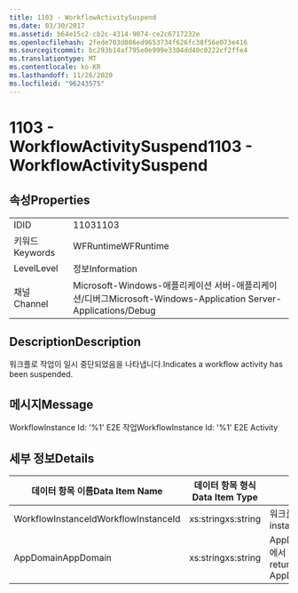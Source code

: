 ```yaml
---
title: 1103 - WorkflowActivitySuspend
ms.date: 03/30/2017
ms.assetid: b64e15c2-cb2c-4314-9074-ce2c6717232e
ms.openlocfilehash: 2fede703d086ed9653734f626fc38f56e073e416
ms.sourcegitcommit: bc293b14af795e0e999e3304dd40c0222cf2ffe4
ms.translationtype: MT
ms.contentlocale: ko-KR
ms.lasthandoff: 11/26/2020
ms.locfileid: "96243575"
---
```

# <a name="1103---workflowactivitysuspend"></a><span data-ttu-id="5959d-102">1103 - WorkflowActivitySuspend</span><span class="sxs-lookup"><span data-stu-id="5959d-102">1103 - WorkflowActivitySuspend</span></span>

## <a name="properties"></a><span data-ttu-id="5959d-103">속성</span><span class="sxs-lookup"><span data-stu-id="5959d-103">Properties</span></span>  
  
|||  
|-|-|  
|<span data-ttu-id="5959d-104">ID</span><span class="sxs-lookup"><span data-stu-id="5959d-104">ID</span></span>|<span data-ttu-id="5959d-105">1103</span><span class="sxs-lookup"><span data-stu-id="5959d-105">1103</span></span>|  
|<span data-ttu-id="5959d-106">키워드</span><span class="sxs-lookup"><span data-stu-id="5959d-106">Keywords</span></span>|<span data-ttu-id="5959d-107">WFRuntime</span><span class="sxs-lookup"><span data-stu-id="5959d-107">WFRuntime</span></span>|  
|<span data-ttu-id="5959d-108">Level</span><span class="sxs-lookup"><span data-stu-id="5959d-108">Level</span></span>|<span data-ttu-id="5959d-109">정보</span><span class="sxs-lookup"><span data-stu-id="5959d-109">Information</span></span>|  
|<span data-ttu-id="5959d-110">채널</span><span class="sxs-lookup"><span data-stu-id="5959d-110">Channel</span></span>|<span data-ttu-id="5959d-111">Microsoft-Windows-애플리케이션 서버-애플리케이션/디버그</span><span class="sxs-lookup"><span data-stu-id="5959d-111">Microsoft-Windows-Application Server-Applications/Debug</span></span>|  
  
## <a name="description"></a><span data-ttu-id="5959d-112">Description</span><span class="sxs-lookup"><span data-stu-id="5959d-112">Description</span></span>  

 <span data-ttu-id="5959d-113">워크플로 작업이 일시 중단되었음을 나타냅니다.</span><span class="sxs-lookup"><span data-stu-id="5959d-113">Indicates a workflow activity has been suspended.</span></span>  
  
## <a name="message"></a><span data-ttu-id="5959d-114">메시지</span><span class="sxs-lookup"><span data-stu-id="5959d-114">Message</span></span>  

 <span data-ttu-id="5959d-115">WorkflowInstance Id: '%1' E2E 작업</span><span class="sxs-lookup"><span data-stu-id="5959d-115">WorkflowInstance Id: '%1' E2E Activity</span></span>  
  
## <a name="details"></a><span data-ttu-id="5959d-116">세부 정보</span><span class="sxs-lookup"><span data-stu-id="5959d-116">Details</span></span>  
  
|<span data-ttu-id="5959d-117">데이터 항목 이름</span><span class="sxs-lookup"><span data-stu-id="5959d-117">Data Item Name</span></span>|<span data-ttu-id="5959d-118">데이터 항목 형식</span><span class="sxs-lookup"><span data-stu-id="5959d-118">Data Item Type</span></span>|<span data-ttu-id="5959d-119">Description</span><span class="sxs-lookup"><span data-stu-id="5959d-119">Description</span></span>|  
|--------------------|--------------------|-----------------|  
|<span data-ttu-id="5959d-120">WorkflowInstanceId</span><span class="sxs-lookup"><span data-stu-id="5959d-120">WorkflowInstanceId</span></span>|<span data-ttu-id="5959d-121">xs:string</span><span class="sxs-lookup"><span data-stu-id="5959d-121">xs:string</span></span>|<span data-ttu-id="5959d-122">워크플로 인스턴스 ID입니다.</span><span class="sxs-lookup"><span data-stu-id="5959d-122">The workflow instance id.</span></span>|  
|<span data-ttu-id="5959d-123">AppDomain</span><span class="sxs-lookup"><span data-stu-id="5959d-123">AppDomain</span></span>|<span data-ttu-id="5959d-124">xs:string</span><span class="sxs-lookup"><span data-stu-id="5959d-124">xs:string</span></span>|<span data-ttu-id="5959d-125">AppDomain.CurrentDomain.FriendlyName에서 반환되는 문자열입니다.</span><span class="sxs-lookup"><span data-stu-id="5959d-125">The string returned by AppDomain.CurrentDomain.FriendlyName.</span></span>|

